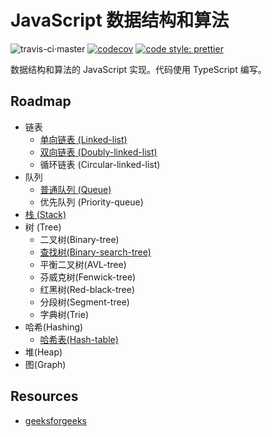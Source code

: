 # JavaScript 数据结构和算法

![travis-ci·master](https://travis-ci.com/hifizz/js-algorithm.svg?branch=master)
[![codecov](https://codecov.io/gh/hifizz/js-algorithm/branch/master/graph/badge.svg)](https://codecov.io/gh/hifizz/js-algorithm)
[![code style: prettier](https://img.shields.io/badge/code_style-prettier-ff69b4.svg?style=flat-square)](https://github.com/prettier/prettier)

数据结构和算法的 JavaScript 实现。代码使用 TypeScript 编写。

## Roadmap

- 链表
  - [单向链表 (Linked-list)](./src/linked-list/index.ts)
  - [双向链表 (Doubly-linked-list)](./src/double-linked-list/index.ts)
  - 循环链表 (Circular-linked-list)
- 队列
  - [普通队列 (Queue)](./src/queue/index.ts)
  - 优先队列 (Priority-queue)
- [栈 (Stack)](./src/stack/index.ts)
- 树 (Tree)
  - 二叉树(Binary-tree)
  - [查找树(Binary-search-tree)](src/tree/binary-search-tree/index.ts)
  - 平衡二叉树(AVL-tree)
  - 芬威克树(Fenwick-tree)
  - 红黑树(Red-black-tree)
  - 分段树(Segment-tree)
  - 字典树(Trie)
- 哈希(Hashing)
  - [哈希表(Hash-table)](src/hash-table/index.ts)
- 堆(Heap)
- 图(Graph)

## Resources

- [geeksforgeeks](https://www.geeksforgeeks.org/)
